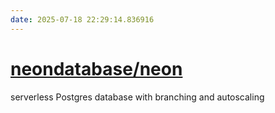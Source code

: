 ```yaml
---
date: 2025-07-18 22:29:14.836916
---
```


# [neondatabase/neon](https://github.com/neondatabase/neon)

serverless Postgres database with branching and autoscaling